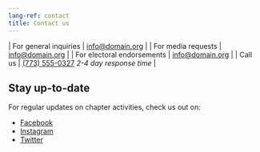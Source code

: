 ```yaml
---
lang-ref: contact
title: Contact us
---
```


| For general inquiries | [info@domain.org](mailto:info@domain.org) |
| For media requests | [info@domain.org](mailto:info@domain.org) |
| For electoral endorsements | [info@domain.org](mailto:info@domain.org) |
| Call us | [(773) 555-0327](tel:+17735550327) _2-4 day response time_ |

## Stay up-to-date

For regular updates on chapter activities, check us out on:

- [Facebook](https://www.facebook.com/ChicagoDemSocialists/)
- [Instagram](https://www.instagram.com/chicagodsa/)
- [Twitter](https://twitter.com/ChicagoCityDSA)
